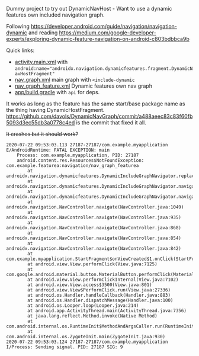 Dummy project to try out DynamicNavHost - Want to use a dynamic features own included navigation graph. 

Following https://developer.android.com/guide/navigation/navigation-dynamic and reading https://medium.com/google-developer-experts/exploring-dynamic-feature-navigation-on-android-c803bdbbca9b

Quick links:
* [activity.main.xml](https://github.com/davols/DynamicNavGraph/blob/master/app/src/main/res/layout/activity_main.xml) with  `android:name="androidx.navigation.dynamicfeatures.fragment.DynamicNavHostFragment"`
* [nav_graph.xml](https://github.com/davols/DynamicNavGraph/blob/master/app/src/main/res/navigation/nav_graph.xml) main graph with `<include-dynamic`
* [nav_graph_feature.xml](https://github.com/davols/DynamicNavGraph/blob/master/featurea/src/main/res/navigation/nav_graph_feature.xml) Dynamic features own nav graph
* [app/build.gradle](https://github.com/davols/DynamicNavGraph/blob/master/app/build.gradle) with `api` for deps.

It works as long as the feature has the same start/base package name as the thing having DynamicHostFragment. https://github.com/davols/DynamicNavGraph/commit/a488aeec83c83f60fb5093d3ec55db3a0778c4ed is the commit that fixed it all. 

~~It crashes but it should work?~~

```
2020-07-22 09:53:03.113 27187-27187/com.example.myapplication E/AndroidRuntime: FATAL EXCEPTION: main
    Process: com.example.myapplication, PID: 27187
    android.content.res.Resources$NotFoundException: com.example.featurea:navigation/nav_graph_featurea
        at androidx.navigation.dynamicfeatures.DynamicIncludeGraphNavigator.replaceWithIncludedNav(DynamicIncludeGraphNavigator.kt:95)
        at androidx.navigation.dynamicfeatures.DynamicIncludeGraphNavigator.navigate(DynamicIncludeGraphNavigator.kt:79)
        at androidx.navigation.dynamicfeatures.DynamicIncludeGraphNavigator.navigate(DynamicIncludeGraphNavigator.kt:40)
        at androidx.navigation.NavController.navigate(NavController.java:1049)
        at androidx.navigation.NavController.navigate(NavController.java:935)
        at androidx.navigation.NavController.navigate(NavController.java:868)
        at androidx.navigation.NavController.navigate(NavController.java:854)
        at androidx.navigation.NavController.navigate(NavController.java:842)
        at com.example.myapplication.StartFragment$onViewCreated$1.onClick(StartFragment.kt:16)
        at android.view.View.performClick(View.java:7125)
        at com.google.android.material.button.MaterialButton.performClick(MaterialButton.java:967)
        at android.view.View.performClickInternal(View.java:7102)
        at android.view.View.access$3500(View.java:801)
        at android.view.View$PerformClick.run(View.java:27336)
        at android.os.Handler.handleCallback(Handler.java:883)
        at android.os.Handler.dispatchMessage(Handler.java:100)
        at android.os.Looper.loop(Looper.java:214)
        at android.app.ActivityThread.main(ActivityThread.java:7356)
        at java.lang.reflect.Method.invoke(Native Method)
        at com.android.internal.os.RuntimeInit$MethodAndArgsCaller.run(RuntimeInit.java:492)
        at com.android.internal.os.ZygoteInit.main(ZygoteInit.java:930)
2020-07-22 09:53:03.124 27187-27187/com.example.myapplication I/Process: Sending signal. PID: 27187 SIG: 9

```

